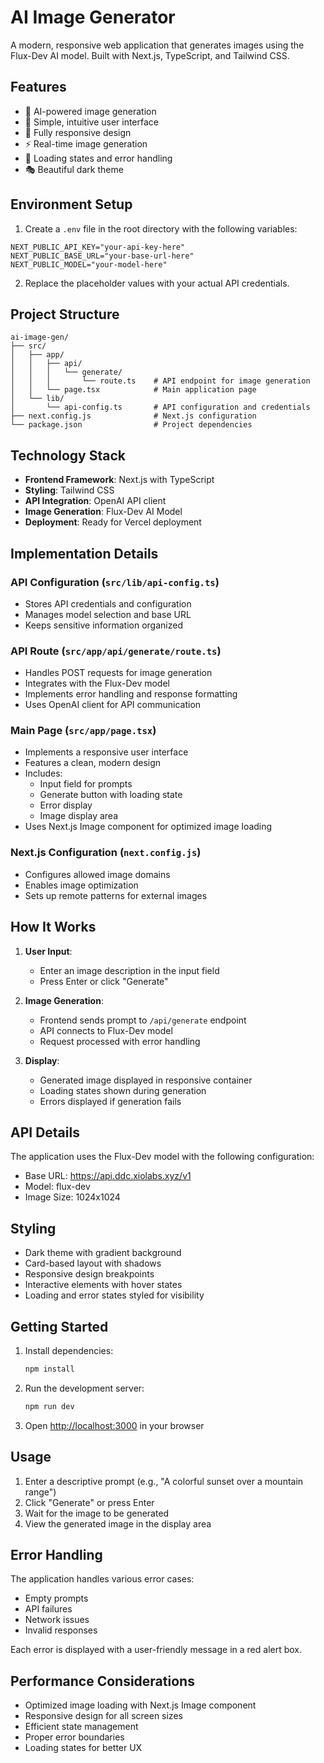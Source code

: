 # AI Image Generator

A modern, responsive web application that generates images using the Flux-Dev AI model. Built with Next.js, TypeScript, and Tailwind CSS.

## Features

- 🎨 AI-powered image generation
- 🎯 Simple, intuitive user interface
- 📱 Fully responsive design
- ⚡ Real-time image generation
- 🔄 Loading states and error handling
- 🎭 Beautiful dark theme

## Environment Setup

1. Create a `.env` file in the root directory with the following variables:
```env
NEXT_PUBLIC_API_KEY="your-api-key-here"
NEXT_PUBLIC_BASE_URL="your-base-url-here"
NEXT_PUBLIC_MODEL="your-model-here"
```

2. Replace the placeholder values with your actual API credentials.

## Project Structure

```
ai-image-gen/
├── src/
│   ├── app/
│   │   ├── api/
│   │   │   └── generate/
│   │   │       └── route.ts    # API endpoint for image generation
│   │   └── page.tsx            # Main application page
│   └── lib/
│       └── api-config.ts       # API configuration and credentials
├── next.config.js              # Next.js configuration
└── package.json                # Project dependencies
```

## Technology Stack

- **Frontend Framework**: Next.js with TypeScript
- **Styling**: Tailwind CSS
- **API Integration**: OpenAI API client
- **Image Generation**: Flux-Dev AI Model
- **Deployment**: Ready for Vercel deployment

## Implementation Details

### API Configuration (`src/lib/api-config.ts`)
- Stores API credentials and configuration
- Manages model selection and base URL
- Keeps sensitive information organized

### API Route (`src/app/api/generate/route.ts`)
- Handles POST requests for image generation
- Integrates with the Flux-Dev model
- Implements error handling and response formatting
- Uses OpenAI client for API communication

### Main Page (`src/app/page.tsx`)
- Implements a responsive user interface
- Features a clean, modern design
- Includes:
  - Input field for prompts
  - Generate button with loading state
  - Error display
  - Image display area
- Uses Next.js Image component for optimized image loading

### Next.js Configuration (`next.config.js`)
- Configures allowed image domains
- Enables image optimization
- Sets up remote patterns for external images

## How It Works

1. **User Input**:
   - Enter an image description in the input field
   - Press Enter or click "Generate"

2. **Image Generation**:
   - Frontend sends prompt to `/api/generate` endpoint
   - API connects to Flux-Dev model
   - Request processed with error handling

3. **Display**:
   - Generated image displayed in responsive container
   - Loading states shown during generation
   - Errors displayed if generation fails

## API Details

The application uses the Flux-Dev model with the following configuration:
- Base URL: https://api.ddc.xiolabs.xyz/v1
- Model: flux-dev
- Image Size: 1024x1024

## Styling

- Dark theme with gradient background
- Card-based layout with shadows
- Responsive design breakpoints
- Interactive elements with hover states
- Loading and error states styled for visibility

## Getting Started

1. Install dependencies:
   ```bash
   npm install
   ```

2. Run the development server:
   ```bash
   npm run dev
   ```

3. Open [http://localhost:3000](http://localhost:3000) in your browser

## Usage

1. Enter a descriptive prompt (e.g., "A colorful sunset over a mountain range")
2. Click "Generate" or press Enter
3. Wait for the image to be generated
4. View the generated image in the display area

## Error Handling

The application handles various error cases:
- Empty prompts
- API failures
- Network issues
- Invalid responses

Each error is displayed with a user-friendly message in a red alert box.

## Performance Considerations

- Optimized image loading with Next.js Image component
- Responsive design for all screen sizes
- Efficient state management
- Proper error boundaries
- Loading states for better UX
